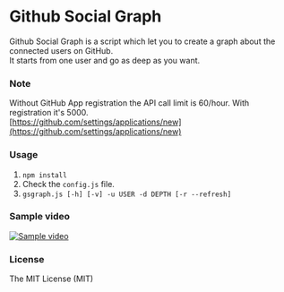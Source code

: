 # Github Social Graph
Github Social Graph is a script which let you to create a graph about the connected users on GitHub.  
It starts from one user and go as deep as you want.

### Note
Without GitHub App registration the API call limit is 60/hour. With registration it's 5000.  
[https://github.com/settings/applications/new](https://github.com/settings/applications/new)

### Usage
1. ```npm install```
2. Check the ```config.js``` file.
3. ```gsgraph.js [-h] [-v] -u USER -d DEPTH [-r --refresh]```

### Sample video
[![Sample video](https://img.youtube.com/vi/dsKmlODHeXE/0.jpg)](https://youtu.be/dsKmlODHeXE)

### License
The MIT License (MIT)